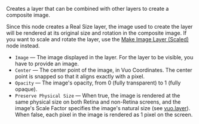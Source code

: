 Creates a layer that can be combined with other layers to create a composite image.

Since this node creates a Real Size layer, the image used to create the layer will be rendered at its original size and rotation in the composite image. If you want to scale and rotate the layer, use the [Make Image Layer (Scaled)](vuo-node://vuo.layer.make.scaled) node instead.

   - `Image` — The image displayed in the layer. For the layer to be visible, you have to provide an image.
   - `Center` — The center point of the image, in Vuo Coordinates.  The center point is snapped so that it aligns exactly with a pixel.
   - `Opacity` — The image's opacity, from 0 (fully transparent) to 1 (fully opaque).
   - `Preserve Physical Size` — When true, the image is rendered at the same physical size on both Retina and non-Retina screens, and the image's Scale Factor specifies the image's natural size (see [vuo.layer](vuo-nodeset://vuo.layer)).  When false, each pixel in the image is rendered as 1 pixel on the screen.
